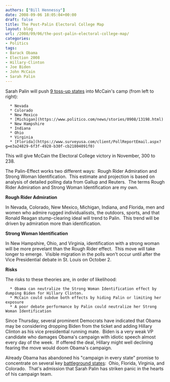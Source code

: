 ```yaml
---
authors: ["Bill Hennessy"]
date: 2008-09-06 18:05:04+00:00
draft: false
title: The Post-Palin Electoral College Map
layout: blog
url: /2008/09/06/the-post-palin-electoral-college-map/
categories:
- Politics
tags:
- Barack Obama
- Election 2008
- Hillary-Clinton
- Joe Biden
- John McCain
- Sarah Palin
---
```


Sarah Palin will push [9 toss-up states](https://www.realclearpolitics.com/epolls/maps/obama_vs_mccain/?map=1&save=3-3-3-3-1-4-1-1-1-4-4-1-3-1-4-2-3-3-3-1-1-1-4-2-3-4-4-3-4-3-1-4-1-4-4-4-3-2-2-1-3-3-3-3-3-1-4-1-3-2-3) into McCain's camp (from left to right):



	  * Nevada
	  * Colorado
	  * New Mexico
	  * [Michigan](https://www.politico.com/news/stories/0908/13198.html)
	  * New Hampshire
	  * Indiana 
	  * Ohio
	  * Virginia
	  * [Florida](https://www.surveyusa.com/client/PollReportEmail.aspx?g=e3a24829-6f3f-4928-b30f-cb21804091f0)



This will give McCain the Electoral College victory in November, 300 to 238. 




The Palin-Effect works two different ways:  Rough Rider Admiration and Strong Woman Identification.  This estimate and projection is based on analysis of detailed polling data from Gallup and Reuters.  The terms Rough Rider Admiration and Strong Woman Identification are my own. 




**Rough Rider Admiration**




In Nevada, Colorado, New Mexico, Michigan, Indiana, and Florida, men and women who admire rugged individualissts, the outdoors, sports, and that Ronald Reagan stump-clearing ideal will trend to Palin.  This trend will be driven by admiration more than identification.  




**Strong Woman Identification**




In New Hampshire, Ohio, and Virginia, identification with a strong woman will be more prevelant than the Rough Rider effect.  This move will take longer to emerge.  Visible migration in the polls won't occur until after the Vice Presidential debate in St. Louis on October 2.




**Risks**




The risks to these theories are, in order of likelihood:








	  * Obama can neutralize the Strong Woman Identification effect by dumping Biden for Hillary Clinton.
	  * McCain could subdue both effects by hiding Palin or limiting her exposure
	  * A poor debate performance by Palin could neutralize her Strong Woman Identification



Since Thursday, several prominent Democrats have indicated that Obama may be considering dropping Biden from the ticket and adding Hillary Clinton as his vice presidential running mate.  Biden is a very weak VP candidate who damages Obama's campaign with idiotic speech almost every day of the week.  If offered the deal, Hillary might well declining fearing the move would doom Obama's campaign.  







Already Obama has abandoned his "campaign in every state" promise to concentrate on several key [battleground states](https://elections.foxnews.com/2008/08/22/obama-stops-advertising-in-red-battleground-states/):  Ohio, Florida, Virginia, and Colorado.  That's admission that Sarah Palin has striken panic in the hearts of his campaign team.  
